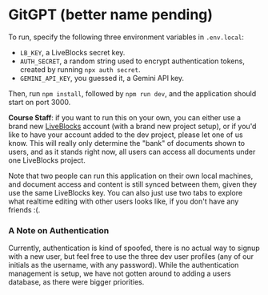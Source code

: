 # GitGPT (better name pending)
To run, specify the following three environment variables in `.env.local`:
- `LB_KEY`, a LiveBlocks secret key.
- `AUTH_SECRET`, a random string used to encrypt authentication tokens, created by running `npx auth secret`.
- `GEMINI_API_KEY`, you guessed it, a Gemini API key.

Then, run `npm install`, followed by `npm run dev`, and the application should start on port 3000.


**Course Staff**: if you want to run this on your own, you can either use a brand new [LiveBlocks](https://liveblocks.io/) account (with a brand new project setup), or if you'd like to have your account added to the dev project, please let one of us know. This will really only determine the "bank" of documents shown to users, and as it stands right now, all users can access all documents under one LiveBlocks project.

Note that two people can run this application on their own local machines, and document access and content is still synced between them, given they use the same LiveBlocks key. You can also just use two tabs to explore what realtime editing with other users looks like, if you don't have any friends :(.

### A Note on Authentication
Currently, authentication is kind of spoofed, there is no actual way to signup with a new user, but feel free to use the three dev user profiles (any of our initials as the username, with any password). While the authentication management is setup, we have not gotten around to adding a users database, as there were bigger priorities.
